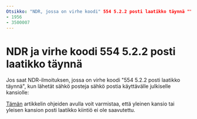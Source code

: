 ```yaml
---
Otsikko: "NDR, jossa on virhe koodi" 554 5.2.2 posti laatikko täynnä "" MS. Author: chrisda Author: chrisda-hallinta: dansimp MS. Date: 04/21/2020 MS. Audience: ITPro MS. topic: artikla MS. Service: O365-hallinta ROBOTS: NOINDEX, NOFOLLOW localization_priority: MS. Custom: 
- 1956
- 3500007
---
```


# <a name="ndr-with-error-code-554-522-mailbox-full"></a>NDR ja virhe koodi 554 5.2.2 posti laatikko täynnä

Jos saat NDR-ilmoituksen, jossa on virhe koodi "554 5.2.2 posti laatikko täynnä", kun lähetät sähkö posteja sähkö postia käyttävälle julkiselle kansiolle:  

[Tämän](https://aka.ms/554522) artikkelin ohjeiden avulla voit varmistaa, että yleinen kansio tai yleisen kansion posti laatikko kiintiö ei ole saavutettu.
